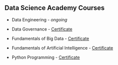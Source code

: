 ## Data Science Academy Courses 

- Data Engineering - *ongoing*

- Data Governance - [Certificate](https://mycourse.app/gUse1CGBeM2DzbAP9)

- Fundamentals of Big Data - [Certificate](https://mycourse.app/g5QUCa4VYbC3Dn3SA)

- Fundamentals of Artificial Intelligence - [Certificate](https://mycourse.app/zk2NGGfpEjEwnZVU7)

- Python Programming - [Certificate](https://mycourse.app/M5hxKzL7kxKAbLj57)

